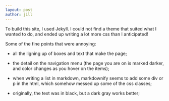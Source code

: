 ```yaml
---
layout: post
author: jill
---
```

To build this site, I used Jekyll. I could not find a theme that suited what I wanted to do, and ended up writing a lot more css than I anticipated!

Some of the fine points that were annoying: 

- all the ligning up of boxes and text that make the page;

- the detail on the navigation menu (the page you are on is marked darker, and color changes as you hover on the items);

- when writing a list in markdown, markdownify seems to add some div or p in the html, which somehow messed up some of the css classes;

- originally, the text was in black, but a dark gray works better;
